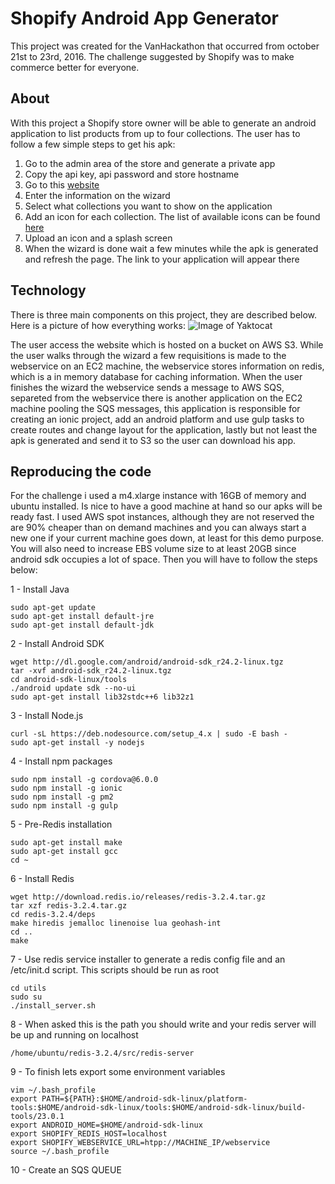 # Shopify Android App Generator
This project was created for the VanHackathon that occurred from october 21st to 23rd, 2016. The challenge suggested by Shopify was to make commerce better for everyone.

## About
With this project a Shopify store owner will be able to generate an android application to list products from up to four collections. The user has to follow a few simple steps to get his apk:

1. Go to the admin area of the store and generate a private app
2. Copy the api key, api password and store hostname
3. Go to this [website](http://shopify-apk-generator.s3-website-us-east-1.amazonaws.com)
4. Enter the information on the wizard
5. Select what collections you want to show on the application
6. Add an icon for each collection. The list of available icons can be found [here](http://ionicons.com/)
7. Upload an icon and a splash screen
8. When the wizard is done wait a few minutes while the apk is generated and refresh the page. The link to your application will appear there

## Technology
There is three main components on this project, they are described below. Here is a picture of how everything works:
![Image of Yaktocat](https://s3.amazonaws.com/shopify-apk-generator/img/architecture.png)

The user access the website which is hosted on a bucket on AWS S3. While the user walks through the wizard a few requisitions is made to the webservice on an EC2 machine, the webservice stores information on redis, which is a in memory database for caching information. When the user finishes the wizard the webservice sends a message to AWS SQS, separeted from the webservice there is another application on the EC2 machine pooling the SQS messages, this application is responsible for creating an ionic project, add an android platform and use gulp tasks to create routes and change layout for the application, lastly but not least the apk is generated and send it to S3 so the user can download his app.

## Reproducing the code
For the challenge i used a m4.xlarge instance with 16GB of memory and ubuntu installed. Is nice to have a good machine at hand so our apks will be ready fast. I used AWS spot instances, although they are not reserved the are 90% cheaper than on demand machines and you can always start a new one if your current machine goes down, at least for this demo purpose. You will also need to increase EBS volume size to at least 20GB since android sdk occupies a lot of space. Then you will have to follow the steps below: 

1 - Install Java
```
sudo apt-get update
sudo apt-get install default-jre
sudo apt-get install default-jdk
```
2 - Install Android SDK
```
wget http://dl.google.com/android/android-sdk_r24.2-linux.tgz
tar -xvf android-sdk_r24.2-linux.tgz
cd android-sdk-linux/tools
./android update sdk --no-ui
sudo apt-get install lib32stdc++6 lib32z1
```
3 - Install Node.js
```
curl -sL https://deb.nodesource.com/setup_4.x | sudo -E bash -
sudo apt-get install -y nodejs
```
4 - Install npm packages
```
sudo npm install -g cordova@6.0.0
sudo npm install -g ionic
sudo npm install -g pm2
sudo npm install -g gulp
```
5 - Pre-Redis installation
```
sudo apt-get install make
sudo apt-get install gcc
cd ~
```
6 - Install Redis
```
wget http://download.redis.io/releases/redis-3.2.4.tar.gz
tar xzf redis-3.2.4.tar.gz
cd redis-3.2.4/deps
make hiredis jemalloc linenoise lua geohash-int
cd ..
make
```
7 - Use redis service installer to generate a redis config file and an /etc/init.d script. This scripts should be run as root
```
cd utils
sudo su
./install_server.sh
```
8 - When asked this is the path you should write and your redis server will be up and running on localhost
```
/home/ubuntu/redis-3.2.4/src/redis-server
```
9 - To finish lets export some environment variables
```
vim ~/.bash_profile
export PATH=${PATH}:$HOME/android-sdk-linux/platform-tools:$HOME/android-sdk-linux/tools:$HOME/android-sdk-linux/build-tools/23.0.1
export ANDROID_HOME=$HOME/android-sdk-linux
export SHOPIFY_REDIS_HOST=localhost
export SHOPIFY_WEBSERVICE_URL=htpp://MACHINE_IP/webservice
source ~/.bash_profile
```
10 - Create an SQS QUEUE
